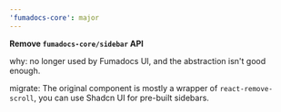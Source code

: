 ```yaml
---
'fumadocs-core': major
---
```


**Remove `fumadocs-core/sidebar` API**

why: no longer used by Fumadocs UI, and the abstraction isn't good enough.

migrate: The original component is mostly a wrapper of `react-remove-scroll`, you can use Shadcn UI for pre-built sidebars. 
